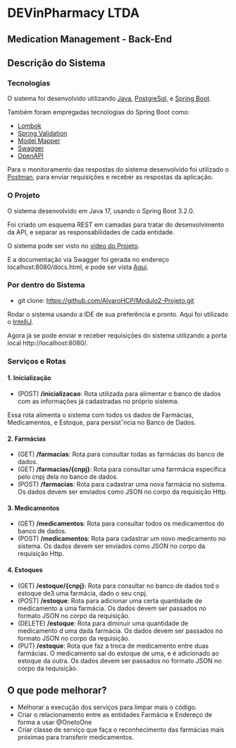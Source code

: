 # DEVinPharmacy LTDA

## Medication Management - Back-End

## Descrição do Sistema

### Tecnologias

O sistema foi desenvolvido utilizando 
[Java](https://www.java.com), 
[PostgreSql](https://www.postgresql.org), e 
[Spring Boot](https://spring.io/projects/spring-boot).

Também foram empregadas tecnologias do Spring Boot como:

- [Lombok](https://projectlombok.org)
- [Spring Validation](https://docs.spring.io/spring-framework/reference/core/validation/beanvalidation.html)
- [Model Mapper](https://modelmapper.org)
- [Swagger](https://swagger.io)
- [OpenAPI](https://springdoc.org)

Para o monitoramento das respostas do sistema desenvolvido 
foi utilizado o [Postman](https://www.postman.com), para enviar requisições e receber 
as respostas da aplicação.

### O Projeto

O sistema desenvolvido em Java 17, usando o Spring Boot 3.2.0.

Foi criado um esquema REST em camadas para tratar do desenvolvimento da API, e separar as responsabilidades de cada entidade.

O sistema pode ser visto no [vídeo do Projeto](https://drive.google.com/file/d/1UGGAWjVcAkvxQTexvIhv2fo5vwbIcpnu/view?usp=share_link).

E a documentação via Swagger foi gerada no endereço localhost:8080/docs.html, e pode ser vista [Aqui](localhost:8080/docs.html).

### Por dentro do Sistema

- git clone: https://github.com/AlvaroHCP/Modulo2-Projeto.git

Rodar o sistema usando a IDE de sua preferência e pronto. 
Aqui foi utilizado o [IntelliJ](https://www.jetbrains.com/pt-br/idea/).

Agora já se pode enviar e receber requisições do sistema 
utilizando a porta local http://localhost:8080/.

### Serviços e Rotas

#### 1. Inicialização

- (POST) <strong>/inicializacao</strong>: Rota utilizada para alimentar o banco de dados 
com as informações já cadastradas no próprio sistema.

Essa rota alimenta o sistema com todos os dados de Farmácias, 
Medicamentos, e Estoque, para persistˆncia no Banco de Dados.

#### 2. Farmácias

- (GET) <strong>/farmacias</strong>: Rota para consultar todas as farmácias do banco de dados.
- (GET) <strong>/farmacias/{cnpj}</strong>: Rota para consultar uma farrmácia específica pelo cnpj dela no banco de dados.
- (POST) <strong>/farmacias</strong>: Rota para cadastrar uma nova farmácia no sistema. Os dados devem ser enviados como JSON no corpo da requisição Http.

#### 3. Medicamentos

- (GET) <strong>/medicamentos</strong>: Rota para consultar todos os medicamentos do banco de dados.
- (POST) <strong>/medicamentos</strong>: Rota para cadastrar um novo medicamento no sistema. Os dados devem ser enviados como JSON no corpo da requisição Http.

#### 4. Estoques

- (GET) <strong>/estoque/{cnpj}</strong>: Rota para consultar no banco de dados tod o estoque de3 uma farmácia, dado o seu cnpj.
- (POST) <strong>/estoque</strong>: Rota para adicionar uma certa quantidade de medicamento a uma farmácia. Os dados devem ser passados no formato JSON no corpo da requisição.
- (DELETE) <strong>/estoque</strong>: Rota para diminuir uma quantidade de medicamento d uma dada farmácia. Os dados devem ser passados no formato JSON no corpo da requisição.
- (PUT) <strong>/estoque</strong>: Rota que faz a troca de medicamento entre duas farmácias. O medicamento sai do estoque de uma, e é adicionado ao estoque da outra.  Os dados devem ser passados no formato JSON no corpo da requisição.

## O que pode melhorar?

- Melhorar a execução dos serviços para limpar mais o código.
- Criar o relacionamento entre as entidades Farmácia e Endereço de forma a usar @OnetoOne
- Criar classe de serviço que faça o reconhecimento das farmácias mais próximas para transferir medicamentos.


